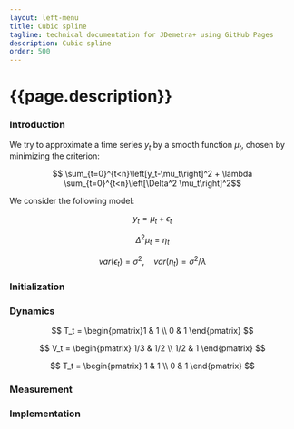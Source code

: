 ```yaml
---
layout: left-menu
title: Cubic spline
tagline: technical documentation for JDemetra+ using GitHub Pages
description: Cubic spline
order: 500
---
```

# {{page.description}}

### Introduction

We try to approximate a time series $y_t$ by a smooth function $\mu_t$, chosen by minimizing the criterion:

$$ \sum_{t=0}^{t<n}\left[y_t-\mu_t\right]^2 + \lambda \sum_{t=0}^{t<n}\left[\Delta^2 \mu_t\right]^2$$

We consider the following model:

$$ y_t = \mu_t + \epsilon_t $$

$$ \Delta^2 \mu_t = \eta_t $$

$$ var(\epsilon_t)= \sigma^2, \quad var(\eta_t)= \sigma^2/\lambda $$


### Initialization


### Dynamics

$$ T_t = \begin{pmatrix}1 & 1 \\ 0 & 1 \end{pmatrix} $$

$$ V_t = \begin{pmatrix} 1/3 & 1/2 \\ 1/2 & 1 \end{pmatrix} $$

$$ T_t = \begin{pmatrix} 1 & 1 \\ 0 & 1 \end{pmatrix} $$

### Measurement


### Implementation